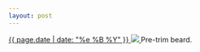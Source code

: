 ```yaml
---
layout: post
---
```


<p>
  <a href="/480">
    <time>{{ page.date | date: "%e %B %Y" }}</time>
    <img src="https://s3.amazonaws.com/life.aaronjgreenberg.com/480.jpg">
  </a>
  Pre-trim beard.
</p>
